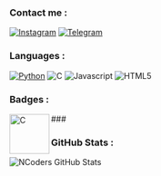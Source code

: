 ### Contact me :

[![Instagram](https://img.shields.io/badge/INSTAGRAM-%3E-orange?style=for-the-badge&logo=instagram)](https://instagram.com/nyek_)
[![Telegram](https://img.shields.io/badge/TELEGRAM-%3E-blue?style=for-the-badge&logo=telegram)](https://t.me/maHamma)
### Languages :

[![Python](https://img.shields.io/badge/-PYTHON-9cf?style=for-the-badge&logo=python)](https://www.python.org)
![C](https://img.shields.io/badge/-C/C++-blue?style=for-the-badge&logo=c%2B%2B)
![Javascript](https://img.shields.io/badge/-JAVASCRIPT-red?style=for-the-badge&logo=javascript)
![HTML5](https://img.shields.io/badge/-HTML5-pink?style=for-the-badge&logo=html5&logoColor=black)

<!--<img align="left" alt="JavaScript" width="34px" src="images/logo/javascript.png" />
<img align="left" alt="Python" width="34px" src="images/logo/python.png" />
<img align="left" alt="C" width="34px" src="images/logo/c.png" />
<img align="left" alt="HTML" width="34px" src="images/logo/html.png" />-->
<!-- [<img align="left" alt="codeSTACKr | Instagram" width="22px" src="https://cdn.jsdelivr.net/npm/simple-icons@v3/icons/instagram.svg" />][instagram]-->

[telegram]: https://t.me/maHamma
[instagram]: https://instagram.com/nyek_
### Badges :

<img align="left" alt="C" width="70px" src="https://www.holopin.io/_next/image?url=https%3A%2F%2Fassets.holopin.io%2FeyJidWNrZXQiOiJob2xvcGluLWFzc2V0cyIsImtleSI6ImFzc2V0cy9jbDhlcTN6OWMwMzU3MDlsM2Z4OTluOHg2IiwiZWRpdHMiOnsicm90YXRlIjpudWxsfX0%3D&w=1920&q=75" />
###

### GitHub Stats :

![NCoders GitHub Stats](https://github-readme-stats.vercel.app/api?username=Hamma-nyk&icon_color=ffd000&hide_title=true&text_color=abf8ff&hide=stars&show_icons=true&bg_color=404040&theme=gruvbox&hide_border=true&title_color=ffffff)
<!---
Hamma-nyk/Hamma-nyk is a ✨ special ✨ repository because its `README.md` (this file) appears on your GitHub profile.
You can click the Preview link to take a look at your changes.
--->
